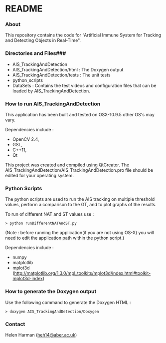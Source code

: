 # README #

### About ###

This repository contains the code for “Artificial Immune System for Tracking and Detecting Objects in Real-Time".


### Directories and Files###

* AIS_TrackingAndDetection 
* AIS_TrackingAndDetection/html : The Doxygen output
* AIS_TrackingAndDetection/tests : The unit tests
* python_scripts 
* DataSets : Contains the test videos and configuration files that can be loaded by AIS_TrackingAndDetection.

### How to run AIS_TrackingAndDetection ###

This application has been built and tested on OSX-10.9.5 other OS's may vary.


Dependencies include :
* OpenCV 2.4,
* GSL,
* C++11,
* Qt

This project was created and compiled using QtCreator. The AIS_TrackingAndDetection/AIS_TrackingAndDetection.pro file should be edited for your operating system.




### Python Scripts ###
The python scripts are used to run the AIS tracking on multiple threshold values, perform a comparison to the GT, and to plot graphs of the results.

To run of different NAT and ST values use :

	> python runDifferentNATAndST.py

(Note : before running the application(if you are not using OS-X) you will need to edit the application path within the python script.)


Dependencies include :
* numpy
* matplotlib
* mplot3d (http://matplotlib.org/1.3.0/mpl_toolkits/mplot3d/index.html#toolkit-mplot3d-index)

### How to generate the Doxygen output ###

Use the following command to generate the Doxygen HTML :

    > doxygen AIS_TrackingAndDetection/Doxygen


### Contact ###

Helen Harman (heh14@aber.ac.uk)

